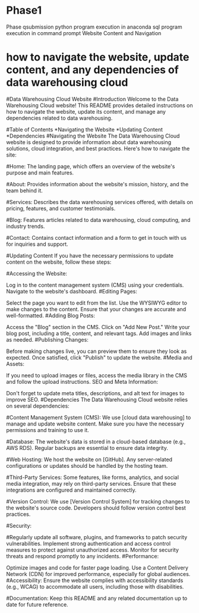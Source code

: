 # Phase1
Phase qsubmission
python program execution in anaconda
sql program execution in command prompt 
Website Content and Navigation
# how to navigate the website, update content, and any dependencies of data warehousing cloud 

#Data Warehousing Cloud Website 
#Introduction
Welcome to the Data Warehousing Cloud website! This README provides detailed instructions on how to navigate the website, update its content, and manage any dependencies related to data warehousing.

#Table of Contents
*Navigating the Website
*Updating Content
*Dependencies
#Navigating the Website
The Data Warehousing Cloud website is designed to provide information about data warehousing solutions, cloud integration, and best practices. Here's how to navigate the site:

#Home: The landing page, which offers an overview of the website's purpose and main features.

#About: Provides information about the website's mission, history, and the team behind it.

#Services: Describes the data warehousing services offered, with details on pricing, features, and customer testimonials.

#Blog: Features articles related to data warehousing, cloud computing, and industry trends.

#Contact: Contains contact information and a form to get in touch with us for inquiries and support.

#Updating Content
If you have the necessary permissions to update content on the website, follow these steps:

#Accessing the Website:

Log in to the content management system (CMS) using your credentials.
Navigate to the website's dashboard.
#Editing Pages:

Select the page you want to edit from the list.
Use the WYSIWYG editor to make changes to the content.
Ensure that your changes are accurate and well-formatted.
#Adding Blog Posts:

Access the "Blog" section in the CMS.
Click on "Add New Post."
Write your blog post, including a title, content, and relevant tags.
Add images and links as needed.
#Publishing Changes:

Before making changes live, you can preview them to ensure they look as expected.
Once satisfied, click "Publish" to update the website.
#Media and Assets:

If you need to upload images or files, access the media library in the CMS and follow the upload instructions.
SEO and Meta Information:

Don't forget to update meta titles, descriptions, and alt text for images to improve SEO.
#Dependencies
The Data Warehousing Cloud website relies on several dependencies:

#Content Management System (CMS): We use [cloud data warehousing] to manage and update website content. Make sure you have the necessary permissions and training to use it.

#Database: The website's data is stored in a cloud-based database (e.g., AWS RDS). Regular backups are essential to ensure data integrity.

#Web Hosting: We host the website on [GitHub]. Any server-related configurations or updates should be handled by the hosting team.

#Third-Party Services: Some features, like forms, analytics, and social media integration, may rely on third-party services. Ensure that these integrations are configured and maintained correctly.

#Version Control: We use [Version Control System] for tracking changes to the website's source code. Developers should follow version control best practices.

#Security:

#Regularly update all software, plugins, and frameworks to patch security vulnerabilities.
Implement strong authentication and access control measures to protect against unauthorized access.
Monitor for security threats and respond promptly to any incidents.
#Performance:

Optimize images and code for faster page loading.
Use a Content Delivery Network (CDN) for improved performance, especially for global audiences.
#Accessibility: Ensure the website complies with accessibility standards (e.g., WCAG) to accommodate all users, including those with disabilities.

#Documentation: Keep this README and any related documentation up to date for future reference.

